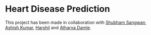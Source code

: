 # Heart Disease Prediction

This project has been made in collaboration with [Shubham Sangwan](https://github.com/Inwearth), [Ashish Kumar](https://github.com/ashish7475), [Harshil](https://github.com/kumarharshil2001) and [Atharva Damle](https://github.com/Atharv002).
